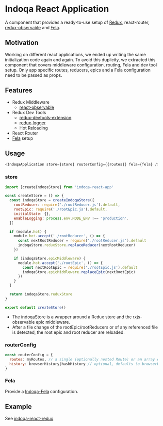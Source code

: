 # Indoqa React Application
A component that provides a ready-to-use setup of [Redux](http://redux.js.org/), react-router, [redux-observable](https://github.com/redux-observable/redux-observable) and [Fela](http://fela.js.org/docs/Introduction.html).

## Motivation
Working on different react applications, we ended up writing the same initialization code again and again. To avoid this duplicity, we extracted this component that covers middleware configuration, routing, Fela and dev tool setup. Only app specific routes, reducers, epics and a Fela configuration need to be passed as props.


## Features

  * Redux Middleware
    * [react-observable](https://github.com/redux-observable/redux-observable)
  * Redux Dev Tools
    * [redux-devtools-extension](https://github.com/zalmoxisus/redux-devtools-extension)
    * [redux-logger](https://github.com/evgenyrodionov/redux-logger)
    * Hot Reloading
  * React Router
  * [Fela](http://fela.js.org/docs/Introduction.html) setup

## Usage
```javascript
<IndoqaApplication store={store} routerConfig={{routes}} fela={fela} />
```

### store

```javascript
import {createIndoqaStore} from 'indoqa-react-app'

const createStore = () => {
  const indoqaStore = createIndoqaStore({
    rootReducer: require('./rootReducer.js').default,
    rootEpic: require('./rootEpic.js').default,
    initialState: {},
    enableLogging: process.env.NODE_ENV !== 'production',
  })

  if (module.hot) {
    module.hot.accept('./rootReducer', () => {
      const nextRootReducer = require('./rootReducer.js').default
      indoqaStore.reduxStore.replaceReducer(nextRootReducer)
    })

    if (indoqaStore.epicMiddleware) {
      module.hot.accept('./rootEpic', () => {
        const nextRootEpic = require('./rootEpic.js').default
        indoqaStore.epicMiddleware.replaceEpic(nextRootEpic)
      })
    }
  }

  return indoqaStore.reduxStore
}

export default createStore()
```

  * The indoqaStore is a wrapper around a Redux store and the rxjs-observable epic middleware.
  * After a file change of the rootEpic/rootReducers or of any referenced file is detected, the root epic and root reducer are reloaded.

### routerConfig
```javascript
const routerConfig = {
  routes: myRoutes, // a single (optionally nested Route) or an array of Routes
  history: browserHistory|hashHistory // optional, defaults to browserHistory
}
```

### Fela

Provide a [Indoqa-Fela](https://github.com/Indoqa/indoqa-react-fela) configuration.

## Example

See [indoqa-react-redux](https://github.com/Indoqa/indoqa-react-redux)
